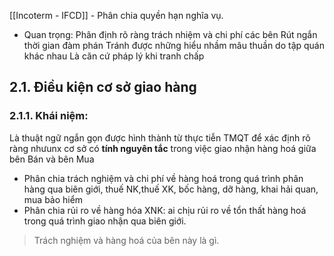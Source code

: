 [[Incoterm - IFCD]] - Phân chia quyền hạn nghĩa vụ.
- Quan trọng:
Phân định rõ ràng trách nhiệm và chi phí các bên
Rút ngắn thời gian đàm phán
Tránh được những hiểu nhầm mâu thuần do tập quán khác nhau
Là căn cứ pháp lý khi tranh chấp

## 2.1. Điều kiện cơ sở giao hàng 
### 2.1.1. Khái niệm:
Là thuật ngữ ngắn gọn được hình thành từ thực tiễn TMQT để xác định rõ ràng nhưunx cơ sở có **tính nguyên tắc** trong việc giao nhận hàng hoá giữa bên Bán và bên Mua
- Phân chia trách nghiệm và chi phí về hàng hoá trong quá trình phân hàng qua biên giới, thuế NK,thuế XK, bốc hàng, dỡ hàng, khai hải quan, mua bảo hiểm
- Phân chia rủi ro về hàng hóa XNK: ai chịu rủi ro về tổn thất hàng hoá trong quá trình giao nhận qua biên giới.
> Trách nghiệm và hàng hoá của bên này là gì.